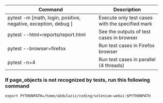 | Command                                                        | Description                                     |
| -------------------------------------------------------------- | ----------------------------------------------- |
| pytest -m [math, login, positive, negative, exception, debug ] | Execute only test cases with the specified mark |
| pytest --html=reports/report.html                              | See the outputs of test cases in browser        |
| pytest --browser=firefox                                       | Run test cases in Firefox browser               |
| pytest -n=4                                                    | Run test cases in parallel (4 threads)          |


### If page_objects is not recognized by tests, run this following command
```
export PYTHONPATH=/home/abdulaziz/coding/selenium-webui:$PYTHONPATH
```